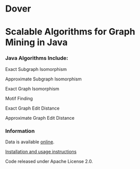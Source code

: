 # Dover 

# Scalable Algorithms for Graph Mining in Java

### Java Algorithms Include:

Exact Subgraph Isomorphism

Approximate Subgraph Isomorphism

Exact Graph Isomorphism

Motif Finding

Exact Graph Edit Distance

Approximate Graph Edit Distance

### Information

Data is available [online](https://www.cs.kent.ac.uk/projects/dover/).

[Installation and usage instructions](https://github.com/peterrodgers/dover/wiki/Installation)


Code released under Apache License 2.0.
